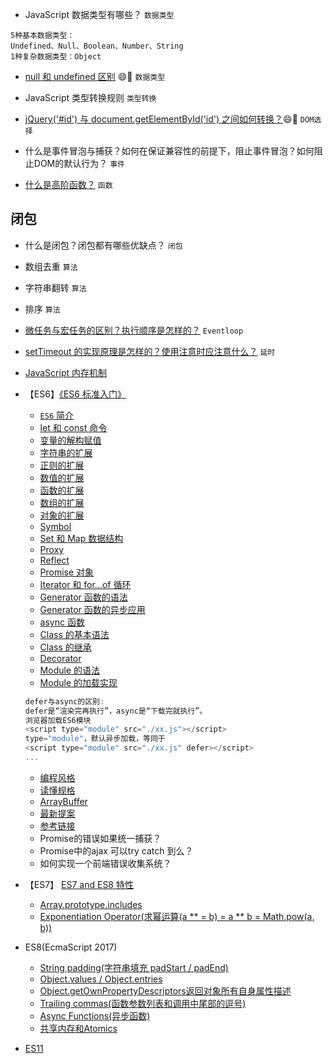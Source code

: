 - JavaScript 数据类型有哪些？ `数据类型`
```
5种基本数据类型：
Undefined、Null、Boolean、Number、String
1种复杂数据类型：Object
```
- [null 和 undefined 区别](null和undefined区别) 😄🌙 `数据类型`

- JavaScript 类型转换规则 `类型转换`

- [jQuery('#id') 与 document.getElementById('id') 之间如何转换？](jQuery('%23id')与document.getElementById('id')之间如何转换？)😄🌙  `DOM选择`

- 什么是事件冒泡与捕获？如何在保证兼容性的前提下，阻止事件冒泡？如何阻止DOM的默认行为？ `事件`

- [什么是高阶函数？](javascript/什么是高阶函数？.md) `函数`

## 闭包

- 什么是闭包？闭包都有哪些优缺点？ `闭包`

- 数组去重 `算法`

- 字符串翻转 `算法`

- 排序 `算法`

- [微任务与宏任务的区别？执行顺序是怎样的？](https://juejin.im/post/5b73d7a6518825610072b42b)  `Eventloop`

- [setTimeout 的实现原理是怎样的？使用注意时应注意什么？](https://mp.weixin.qq.com/s/GI6entTJl2EtP5rRzmQFTw) `延时`

- [JavaScript 内存机制](https://juejin.im/post/5b10ba336fb9a01e66164346?utm_source=gold_browser_extension)

- 【ES6】[《ES6 标准入门》](https://www.processon.com/view/link/5d48de59e4b0bc1bbedff388)
  - [`ES6` 简介](http://es6.ruanyifeng.com/#docs/intro)
  - [let 和 const 命令](http://es6.ruanyifeng.com/#docs/let)
  - [变量的解构赋值](http://es6.ruanyifeng.com/#docs/destructuring)
  - [字符串的扩展](http://es6.ruanyifeng.com/#docs/string)
  - [正则的扩展](http://es6.ruanyifeng.com/#docs/regex)
  - [数值的扩展](http://es6.ruanyifeng.com/#docs/number)
  - [函数的扩展](http://es6.ruanyifeng.com/#docs/function)
  - [数组的扩展](http://es6.ruanyifeng.com/#docs/array)
  - [对象的扩展](http://es6.ruanyifeng.com/#docs/object)
  - [Symbol](http://es6.ruanyifeng.com/#docs/symbol)
  - [Set 和 Map 数据结构](http://es6.ruanyifeng.com/#docs/set-map)
  - [Proxy](http://es6.ruanyifeng.com/#docs/proxy)
  - [Reflect](http://es6.ruanyifeng.com/#docs/reflect)
  - [Promise 对象](http://es6.ruanyifeng.com/#docs/promise)
  - [Iterator 和 for...of 循环](http://es6.ruanyifeng.com/#docs/iterator)
  - [Generator 函数的语法](http://es6.ruanyifeng.com/#docs/generator)
  - [Generator 函数的异步应用](http://es6.ruanyifeng.com/#docs/generator-async)
  - [async 函数](http://es6.ruanyifeng.com/#docs/async)
  - [Class 的基本语法](http://es6.ruanyifeng.com/#docs/class)
  - [Class 的继承](http://es6.ruanyifeng.com/#docs/class-extends)
  - [Decorator](http://es6.ruanyifeng.com/#docs/decorator)
  - [Module 的语法](http://es6.ruanyifeng.com/#docs/module)
  - [Module 的加载实现](http://es6.ruanyifeng.com/#docs/module-loader)
  
  ```js
  defer与async的区别:
  defer是“渲染完再执行”，async是“下载完就执行”。
  浏览器加载ES6模块
  <script type="module" src="./xx.js"></script>
  type="module"，默认异步加载，等同于
  <script type="module" src="./xx.js" defer></script>
  ...
  ```
  
  - [编程风格](http://es6.ruanyifeng.com/#docs/style)
  - [读懂规格](http://es6.ruanyifeng.com/#docs/spec)
  - [ArrayBuffer](http://es6.ruanyifeng.com/#docs/arraybuffer)
  - [最新提案](http://es6.ruanyifeng.com/#docs/proposals)
  - [参考链接](http://es6.ruanyifeng.com/#docs/reference)
  - Promise的错误如果统一捕获？
  - Promise中的ajax 可以try catch 到么？
  - 如何实现一个前端错误收集系统？
  
- 【ES7】 [ES7 and ES8 特性](https://www.jianshu.com/p/a138a525c287)
  -  [Array.prototype.includes](es7/Array.prototype.includes.md)
  - [Exponentiation Operator(求幂运算(a ** = b) = a ** b = Math.pow(a, b))]()

- ES8(EcmaScript 2017)
  - [String padding(字符串填充 padStart / padEnd)]()
  - [Object.values / Object.entries]()
  - [Object.getOwnPropertyDescriptors返回对象所有自身属性描述]()
  - [Trailing commas(函数参数列表和调用中尾部的逗号)]()
  - [Async Functions(异步函数)]()
  - [共享内存和Atomics]()

- [ES11](https://mp.weixin.qq.com/s/q8G82BJE1O6Kz031RNBLbw)
